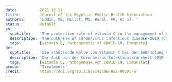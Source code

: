 ```yaml
---
date:          2021-12-11
title:         Journal of the Egyptian Public Health Association
authors:       'Uddin, MS, Millat, MS, Baral, PK, et al. '
status:        default
en:
  subtitle:    'The protective role of vitamin C in the management of COVID-19: A Review'
  description: 'The outbreak of coronavirus infectious disease-2019 (COVID-19) is globally deemed a significant threat to human life. Researchers are searching for prevention strategies, mitigation interventions, and potential therapeutics that may reduce the infection’s severity. One such means that is highly being talked in online and in social media is vitamin C. Vitamin C is a robust antioxidant that boosts the immune system of the human body. It helps in normal neutrophil function, scavenging of oxidative species, regeneration of vitamin E, modulation of signaling pathways, activation of pro-inflammatory transcription factors, activation of the signaling cascade, regulation of inflammatory mediators, and phagocytosis and increases neutrophil motility to the site of infection. All of these immunological functions are required for the prevention of COVID-19 infection. Considering the role of vitamin C, it would be imperative to administrate vitamin C for the management of severe COVID-19. However, there is no specific clinical data available to confirm the use of vitamin C in the current pandemic.'
  tags:        [Vitamin C, Pathogenesis of COVID-19, Immunity]
de:
  subtitle:    'Die schützende Rolle von Vitamin C bei der Behandlung von COVID-19:  Review'
  description: 'Der Ausbruch der Coronavirus-Infektionskrankheit 2019 (COVID-19) wird weltweit als eine erhebliche Bedrohung für das menschliche Leben angesehen. Forscher suchen nach Präventionsstrategien, Abhilfemaßnahmen und potenziellen Therapeutika, die den Schweregrad der Infektion verringern könnten. Ein solches Mittel, über das online und in den sozialen Medien viel gesprochen wird, ist Vitamin C. Vitamin C ist ein robustes Antioxidans, das das Immunsystem des menschlichen Körpers stärkt. Es trägt zur normalen Funktion der Neutrophilen, zum Abfangen oxidativer Spezies, zur Regeneration von Vitamin E, zur Modulation von Signalwegen, zur Aktivierung proinflammatorischer Transkriptionsfaktoren, zur Aktivierung der Signalkaskade, zur Regulierung von Entzündungsmediatoren und zur Phagozytose bei und erhöht die Motilität der Neutrophilen zum Ort der Infektion. Alle diese immunologischen Funktionen sind für die Prävention einer COVID-19-Infektion erforderlich. In Anbetracht der Rolle von Vitamin C wäre die Verabreichung von Vitamin C für die Behandlung von schweren COVID-19-Infektionen unerlässlich. Es liegen jedoch keine spezifischen klinischen Daten vor, die den Einsatz von Vitamin C bei der derzeitigen Pandemie bestätigen würden.' 
  tags:        [Vitamin C, Pathogenese von COVID-19, Immunität]
group:         'Treatments'
credit:        https://doi.org/10.1186/s42506-021-00095-w
---
```

